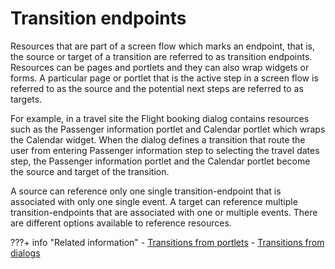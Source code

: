 # Transition endpoints

Resources that are part of a screen flow which marks an endpoint, that is, the source or target of a transition are referred to as transition endpoints. Resources can be pages and portlets and they can also wrap widgets or forms. A particular page or portlet that is the active step in a screen flow is referred to as the source and the potential next steps are referred to as targets.

For example, in a travel site the Flight booking dialog contains resources such as the Passenger information portlet and Calendar portlet which wraps the Calendar widget. When the dialog defines a transition that route the user from entering Passenger information step to selecting the travel dates step, the Passenger information portlet and the Calendar portlet become the source and target of the transition.

A source can reference only one single transition-endpoint that is associated with only one single event. A target can reference multiple transition-endpoints that are associated with one or multiple events. There are different options available to reference resources.

???+ info "Related information" 
    -   [Transitions from portlets](../../../../../extend_dx/screenflow/transition_reference/trnstn_frm_ptlts_ref.md)
    -   [Transitions from dialogs](../../../../../extend_dx/screenflow/transition_reference/trnstn_frm_dlgs_ref.md)

